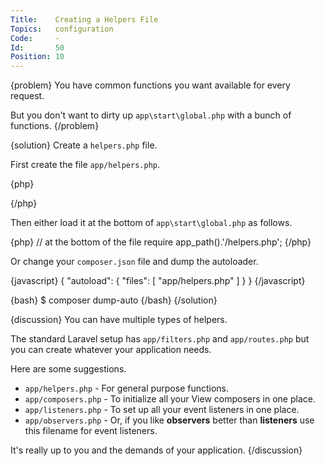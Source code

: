 ```yaml
---
Title:    Creating a Helpers File
Topics:   configuration
Code:     -
Id:       50
Position: 10
---
```


{problem}
You have common functions you want available for every request.

But you don't want to dirty up `app\start\global.php` with a bunch of functions.
{/problem}

{solution}
Create a `helpers.php` file.

First create the file `app/helpers.php`.

{php}
<?php
// My common functions
function somethingOrOther()
{
	return (mt_rand(1,2) == 1) ? 'something' : 'other';
}
?>
{/php}

Then either load it at the bottom of `app\start\global.php` as follows.

{php}
// at the bottom of the file
require app_path().'/helpers.php';
{/php}

Or change your `composer.json` file and dump the autoloader.

{javascript}
{
	"autoload": {
		"files": [
			"app/helpers.php"
		]
	}
}
{/javascript}

{bash}
$ composer dump-auto
{/bash}
{/solution}

{discussion}
You can have multiple types of helpers.

The standard Laravel setup has `app/filters.php` and `app/routes.php` but you can create whatever your application needs.

Here are some suggestions.

* `app/helpers.php` - For general purpose functions.
* `app/composers.php` - To initialize all your View composers in one place.
* `app/listeners.php` - To set up all your event listeners in one place.
* `app/observers.php` - Or, if you like **observers** better than **listeners** use this filename for event listeners.

It's really up to you and the demands of your application.
{/discussion}
